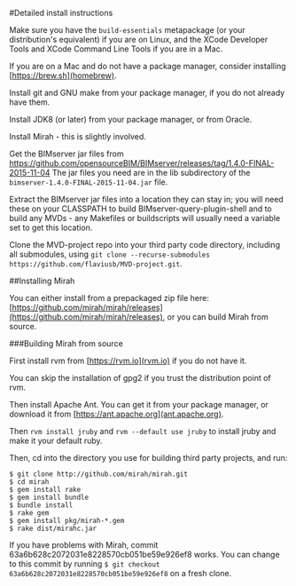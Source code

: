 #Detailed install instructions

Make sure you have the `build-essentials` metapackage (or your distribution's equivalent) if you are on Linux, and the XCode Developer Tools and XCode Command Line Tools if you are in a Mac.

If you are on a Mac and do not have a package manager, consider installing [https://brew.sh](homebrew).

Install git and GNU make from your package manager, if you do not already have them.

Install JDK8 (or later) from your package manager, or from Oracle.

Install Mirah - this is slightly involved.

Get the BIMserver jar files from https://github.com/opensourceBIM/BIMserver/releases/tag/1.4.0-FINAL-2015-11-04
The jar files you need are in the lib subdirectory of the `bimserver-1.4.0-FINAL-2015-11-04.jar` file.

Extract the BIMserver jar files into a location they can stay in; you will need these on your CLASSPATH to build BIMserver-query-plugin-shell and to build any MVDs - any Makefiles or buildscripts will usually need a variable set to get this location.

Clone the MVD-project repo into your third party code directory, including all submodules, using `git clone --recurse-submodules https://github.com/flaviusb/MVD-project.git`.

##Installing Mirah

You can either install from a prepackaged zip file here: [https://github.com/mirah/mirah/releases](https://github.com/mirah/mirah/releases), or you can build Mirah from source.

###Building Mirah from source

First install rvm from [https://rvm.io](rvm.io) if you do not have it.

You can skip the installation of gpg2 if you trust the distribution point of rvm.

Then install Apache Ant. You can get it from your package manager, or download it from [https://ant.apache.org](ant.apache.org).

Then `rvm install jruby` and `rvm --default use jruby` to install jruby and make it your default ruby.

Then, cd into the directory you use for building third party projects, and run:

```
$ git clone http://github.com/mirah/mirah.git
$ cd mirah
$ gem install rake
$ gem install bundle
$ bundle install
$ rake gem
$ gem install pkg/mirah-*.gem
$ rake dist/mirahc.jar
```

If you have problems with Mirah, commit 63a6b628c2072031e8228570cb051be59e926ef8 works. You can change to this commit by running 
`$ git checkout 63a6b628c2072031e8228570cb051be59e926ef8` on a fresh clone.
